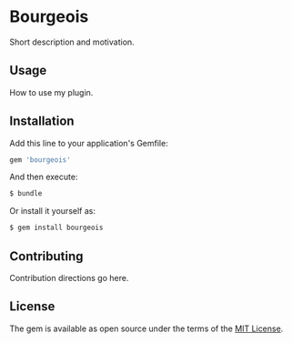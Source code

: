 # Bourgeois
Short description and motivation.

## Usage
How to use my plugin.

## Installation
Add this line to your application's Gemfile:

```ruby
gem 'bourgeois'
```

And then execute:
```bash
$ bundle
```

Or install it yourself as:
```bash
$ gem install bourgeois
```

## Contributing
Contribution directions go here.

## License
The gem is available as open source under the terms of the [MIT License](http://opensource.org/licenses/MIT).
